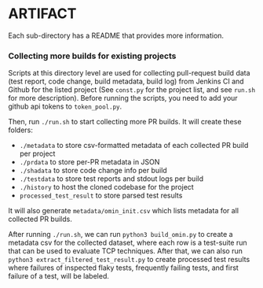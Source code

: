 # ARTIFACT


Each sub-directory has a README that provides more information.

### Collecting more builds for existing projects

Scripts at this directory level are used for collecting pull-request build data (test report, code change, build metadata, build log) from Jenkins CI and Github for the listed project (See `const.py` for the project list, and see `run.sh` for more description). 
Before running the scripts, you need to add your github api tokens to `token_pool.py`. 

Then, run `./run.sh` to start collecting more PR builds. It will create these folders: 
- `./metadata` to store csv-formatted metadata of each collected PR build per project
- `./prdata` to store per-PR metadata in JSON
- `./shadata` to store code change info per build 
- `./testdata` to store test reports and stdout logs per build
- `./history` to host the cloned codebase for the project
- `processed_test_result` to store parsed test results 

It will also generate `metadata/omin_init.csv` which lists metadata for all collected PR builds.

After running `./run.sh`, we can run `python3 build_omin.py` to create a metadata csv for the collected dataset, where each row is a test-suite run that can be used to evaluate TCP techniques. After that, we can also run `python3 extract_filtered_test_result.py` to create processed test results where failures of inspected flaky tests, frequently failing tests, and first failure of a test, will be labeled.